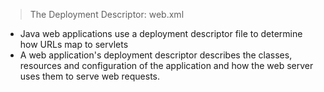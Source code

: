 > The Deployment Descriptor: web.xml

- Java web applications use a deployment descriptor file to determine how URLs map to servlets
- A web application's deployment descriptor describes the classes, resources and configuration of the application and how the web server uses them to serve web requests.